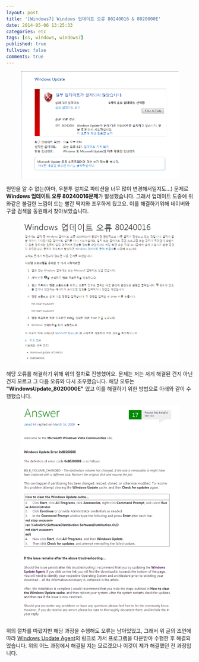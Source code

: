 ```yaml
---
layout: post
title: '[Windows7] Windows 업데이트 오류 80240016 & 8020000E'
date: 2014-05-06 13:25:33
categories: etc
tags: [os, windows, windows7]
published: true
fullview: false
comments: true
---
```


<figure><img src="/images/windows-error1.PNG" alt=""></figure>

원인을 알 수 없는(아마, 우분투 설치로 파티션을 너무 많이 변경해서일지도...) 문제로 **Windows 업데이트 오류 80240016문제**가 발생했습니다. 그래서 업데이트 도중에 위와같은 불길한 느낌이 드는 빨간 딱지와 조우하게 됬고요. 이를 해결하기위해 네이버와 구글 검색을 동원해서 찾아보았습니다.

<figure><img src="/images/windows-error2.PNG" alt=""></figure>

해당 오류를 해결하기 위해 위의 절차로 진행했어요. 문제는 저는 저게 해결된 건지 아닌 건지 모르고 그 다음 오류와 다시 조우했습니다. 해당 오류는 **"WindowsUpdate_8020000E"** 였고 이를 해결하기 위한 방법으로 아래와 같이 수행했습니다.

<figure><img src="/images/windows-error3.PNG" alt=""></figure>

위의 절차를 따랐지만 해당 과정을 수행해도 오류는 남아있었고, 그래서 위 글의 조언에 따라 [Windows Update Agent](http://support.microsoft.com/kb/949104)의 링크로 가서 프로그램을 다운받아 수행한 후 해결되었습니다. 위의 어느 과정에서 해결될 지는 모르겠으나 이것이 제가 해결했던 전 과정입니다.
